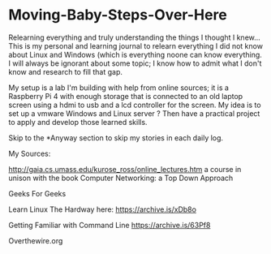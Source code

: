 # Moving-Baby-Steps-Over-Here

Relearning everything and truly understanding the things I thought I knew...
This is my personal and learning journal to relearn everything I did not know about Linux and Windows (which is everything noone can know everything. I will always be ignorant about some topic; I know how to admit what I don't know and research to fill that gap.

My setup is a lab I'm building with help from online sources; it is a Raspberry Pi 4 with enough storage that is connected to an old laptop screen using a hdmi to usb and a lcd controller for the screen. My idea is to set up a vmware Windows and Linux server ? 
Then have a practical project to apply and develop those learned skills. 

Skip to the *Anyway section to skip my stories in each daily log. 


My Sources: 

http://gaia.cs.umass.edu/kurose_ross/online_lectures.htm  a course in unison with the book Computer Networking: a Top Down Approach 

Geeks For Geeks 

Learn Linux The Hardway here: https://archive.is/xDb8o

Getting Familiar with Command Line https://archive.is/63Pf8

Overthewire.org
